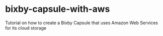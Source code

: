 # bixby-capsule-with-aws
Tutorial on how to create a Bixby Capsule that uses Amazon Web Services for its cloud storage
